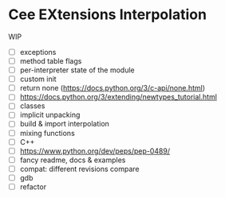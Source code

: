 # Cee EXtensions Interpolation

WIP

- [ ] exceptions
- [ ] method table flags
- [ ] per-interpreter state of the module
- [ ] custom init
- [ ] return none (https://docs.python.org/3/c-api/none.html)
- [ ] https://docs.python.org/3/extending/newtypes_tutorial.html
- [ ] classes
- [ ] implicit unpacking
- [ ] build & import interpolation
- [ ] mixing functions
- [ ] C++
- [ ] https://www.python.org/dev/peps/pep-0489/
- [ ] fancy readme, docs & examples
- [ ] compat: different revisions compare
- [ ] gdb
- [ ] refactor